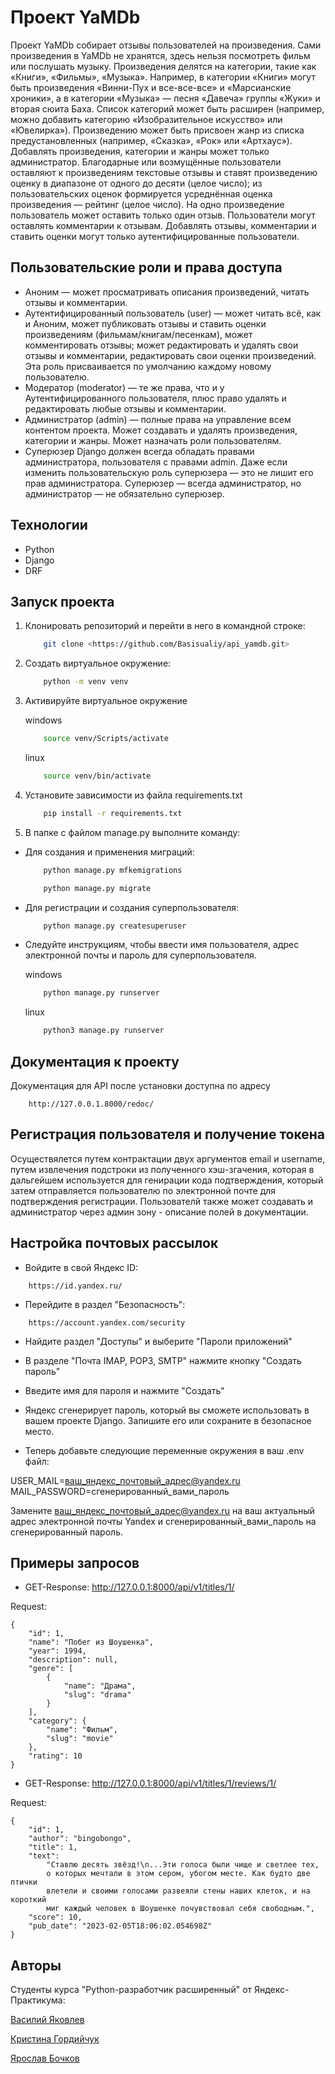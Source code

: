 # Проект YaMDb

Проект YaMDb собирает отзывы пользователей на произведения. Сами произведения в YaMDb не хранятся, здесь нельзя посмотреть фильм или послушать музыку.
Произведения делятся на категории, такие как «Книги», «Фильмы», «Музыка». Например, в категории «Книги» могут быть произведения «Винни-Пух и все-все-все» и «Марсианские хроники», а в категории «Музыка» — песня «Давеча» группы «Жуки» и вторая сюита Баха. Список категорий может быть расширен (например, можно добавить категорию «Изобразительное искусство» или «Ювелирка»). 
Произведению может быть присвоен жанр из списка предустановленных (например, «Сказка», «Рок» или «Артхаус»). 
Добавлять произведения, категории и жанры может только администратор.
Благодарные или возмущённые пользователи оставляют к произведениям текстовые отзывы и ставят произведению оценку в диапазоне от одного до десяти (целое число); из пользовательских оценок формируется усреднённая оценка произведения — рейтинг (целое число). На одно произведение пользователь может оставить только один отзыв.
Пользователи могут оставлять комментарии к отзывам.
Добавлять отзывы, комментарии и ставить оценки могут только аутентифицированные пользователи.
## Пользовательские роли и права доступа

- Аноним — может просматривать описания произведений, читать отзывы и комментарии.
- Аутентифицированный пользователь (user) — может читать всё, как и Аноним, может публиковать отзывы и ставить оценки произведениям (фильмам/книгам/песенкам), может комментировать отзывы; может редактировать и удалять свои отзывы и комментарии, редактировать свои оценки произведений. Эта роль присваивается по умолчанию каждому новому пользователю.
- Модератор (moderator) — те же права, что и у Аутентифицированного пользователя, плюс право удалять и редактировать любые отзывы и комментарии.
- Администратор (admin) — полные права на управление всем контентом проекта. Может создавать и удалять произведения, категории и жанры. Может назначать роли пользователям.
- Суперюзер Django должен всегда обладать правами администратора, пользователя с правами admin. Даже если изменить пользовательскую роль суперюзера — это не лишит его прав администратора. Суперюзер — всегда администратор, но администратор — не обязательно суперюзер.

## Технологии

- Python
- Django
- DRF

## Запуск проекта

1. Клонировать репозиторий и перейти в него в командной строке:

    ```bash
        git clone <https://github.com/Basisualiy/api_yamdb.git>
    ```

2. Cоздать виртуальное окружение:


    ```bash
        python -m venv venv
    ```


3. Активируйте виртуальное окружение

    windows

    ```bash
        source venv/Scripts/activate
    ```

    linux

    ```bash
        source venv/bin/activate
    ```

4. Установите зависимости из файла requirements.txt

    ```bash
        pip install -r requirements.txt
    ```

5. В папке с файлом manage.py выполните команду:

- Для создания и применения миграций:

    ```bash
        python manage.py mfkemigrations
    ```

    ```bash
        python manage.py migrate
    ```
- Для регистрации и создания суперпользователя:

    ```bash
        python manage.py createsuperuser
    ```

- Следуйте инструкциям, чтобы ввести имя пользователя, адрес электронной почты и пароль для суперпользователя.


    windows

    ```bash
        python manage.py runserver
    ```

    linux

    ```bash
        python3 manage.py runserver
    ```

## Документация к проекту

Документация для API после установки доступна по адресу

```url
    http://127.0.0.1.8000/redoc/
```

## Регистрация пользователя и получение токена

Осуществялется путем контрактации двух аргументов email и username, путем извлечения подстроки из полученного хэш-згачения, которая в дальгейшем используется для генирации кода подтверждения, который затем отправляется пользователю по электронной почте для подтверждения регистрации.
Пользователй также может создавать и администратор через админ зону - описание полей в документации.

## Настройка почтовых рассылок

- Войдите в свой Яндекс ID: 

```url
    https://id.yandex.ru/
```

- Перейдите в раздел "Безопасность": 

```url
    https://account.yandex.com/security
```

- Найдите раздел "Доступы" и выберите "Пароли приложений"

- В разделе "Почта IMAP, POP3, SMTP" нажмите кнопку "Создать пароль"

- Введите имя для пароля и нажмите "Создать"

- Яндекс сгенерирует пароль, который вы сможете использовать в вашем проекте Django. Запишите его или сохраните в безопасное место.

- Теперь добавьте следующие переменные окружения в ваш .env файл:

USER_MAIL=ваш_яндекс_почтовый_адрес@yandex.ru
MAIL_PASSWORD=сгенерированный_вами_пароль

Замените ваш_яндекс_почтовый_адрес@yandex.ru на ваш актуальный адрес электронной почты Yandex и сгенерированный_вами_пароль на сгенерированный пароль.

## Примеры запросов

- GET-Response: <http://127.0.0.1:8000/api/v1/titles/1/>

Request:

```J-SON
{
    "id": 1,
    "name": "Побег из Шоушенка",
    "year": 1994,
    "description": null,
    "genre": [
        {
            "name": "Драма",
            "slug": "drama"
        }
    ],
    "category": {
        "name": "Фильм",
        "slug": "movie"
    },
    "rating": 10
}
```

- GET-Response: <http://127.0.0.1:8000/api/v1/titles/1/reviews/1/>

Request:

```J-SON
{
    "id": 1,
    "author": "bingobongo",
    "title": 1,
    "text": 
        "Ставлю десять звёзд!\n...Эти голоса были чище и светлее тех,
        о которых мечтали в этом сером, убогом месте. Как будто две птички 
        влетели и своими голосами развеяли стены наших клеток, и на короткий
        миг каждый человек в Шоушенке почувствовал себя свободным.",
    "score": 10,
    "pub_date": "2023-02-05T18:06:02.054698Z"
}
```

## Авторы

Студенты курса "Python-разработчик расширенный" от Яндекс-Практикума:

[Василий Яковлев](https://github.com/Basisualiy)

[Кристина Гордийчук](https://github.com/Christina-Gordiichuk)

[Ярослав Бочков](https://github.com/YroslavBochkov)

